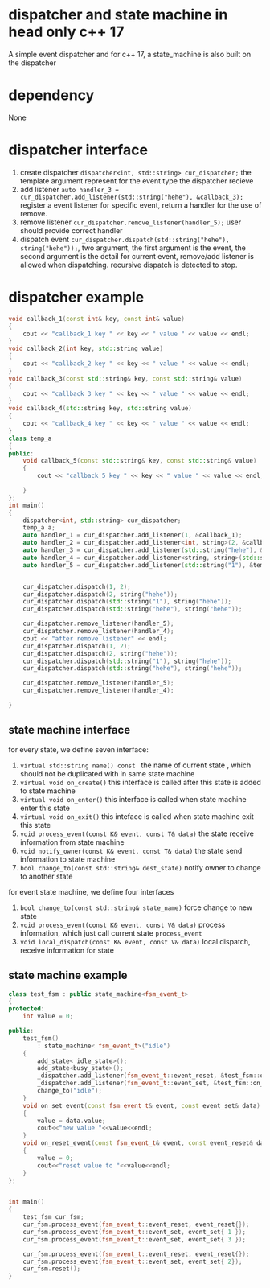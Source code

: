 # dispatcher and state machine in head only c++ 17

A simple event dispatcher and for c++ 17, a state_machine is also built on the dispatcher


# dependency
None

# dispatcher interface

1. create dispatcher `dispatcher<int, std::string> cur_dispatcher;` the template argument represent for the event type the dispatcher recieve
2. add listener `auto handler_3 = cur_dispatcher.add_listener(std::string("hehe"), &callback_3);` register a event listener for specific event, return a handler for the use of remove.
3. remove listener `cur_dispatcher.remove_listener(handler_5);` user should provide correct handler
4. dispatch event `cur_dispatcher.dispatch(std::string("hehe"), string("hehe"));`, two argument, the first argument is the event, the second argument is the detail for current event, remove/add listener is allowed when dispatching. recursive dispatch is detected to stop.

# dispatcher example

```c++
void callback_1(const int& key, const int& value)
{
	cout << "callback_1 key " << key << " value " << value << endl;
}
void callback_2(int key, std::string value)
{
	cout << "callback_2 key " << key << " value " << value << endl;
}
void callback_3(const std::string& key, const std::string& value)
{
	cout << "callback_3 key " << key << " value " << value << endl;
}
void callback_4(std::string key, std::string value)
{
	cout << "callback_4 key " << key << " value " << value << endl;
}
class temp_a
{
public:
	void callback_5(const std::string& key, const std::string& value)
	{
		cout << "callback_5 key " << key << " value " << value << endl;

	}
};
int main()
{
	dispatcher<int, std::string> cur_dispatcher;
	temp_a a;
	auto handler_1 = cur_dispatcher.add_listener(1, &callback_1);
	auto handler_2 = cur_dispatcher.add_listener<int, string>(2, &callback_2);
	auto handler_3 = cur_dispatcher.add_listener(std::string("hehe"), &callback_3);
	auto handler_4 = cur_dispatcher.add_listener<string, string>(std::string("1"), &callback_4);
	auto handler_5 = cur_dispatcher.add_listener(std::string("1"), &temp_a::callback_5, &a);


	cur_dispatcher.dispatch(1, 2);
	cur_dispatcher.dispatch(2, string("hehe"));
	cur_dispatcher.dispatch(std::string("1"), string("hehe"));
	cur_dispatcher.dispatch(std::string("hehe"), string("hehe"));

	cur_dispatcher.remove_listener(handler_5);
	cur_dispatcher.remove_listener(handler_4);
	cout << "after remove listener" << endl;
	cur_dispatcher.dispatch(1, 2);
	cur_dispatcher.dispatch(2, string("hehe"));
	cur_dispatcher.dispatch(std::string("1"), string("hehe"));
	cur_dispatcher.dispatch(std::string("hehe"), string("hehe"));

	cur_dispatcher.remove_listener(handler_5);
	cur_dispatcher.remove_listener(handler_4);

}
```

## state machine interface

for every state, we define seven interface:
1. `virtual std::string name() const ` the name of current state , which should not be duplicated with in same state machine
2. `virtual void on_create()` this interface is called after this state is added to state machine
3. `virtual void on_enter()` this interface is called when state machine enter this state
4. `virtual void on_exit()` this inteface is called when state machine exit this state
5. `void process_event(const K& event, const T& data)` the state receive information from state machine
6. `void notify_owner(const K& event, const T& data)` the state send information to state machine
7. `bool change_to(const std::string& dest_state)` notify owner to change to another state

for event state machine, we define four interfaces
1. `bool change_to(const std::string& state_name)` force change to new state
2. `void process_event(const K& event, const V& data)` process information, which just call current state `process_event`
3. `void local_dispatch(const K& event, const V& data)` local dispatch, receive information for state

## state machine example

```c++
class test_fsm : public state_machine<fsm_event_t>
{
protected:
	int value = 0;

public:
	test_fsm()
		: state_machine< fsm_event_t>("idle")
	{
		add_state< idle_state>();
		add_state<busy_state>();
		_dispatcher.add_listener(fsm_event_t::event_reset, &test_fsm::on_reset_event, this);
		_dispatcher.add_listener(fsm_event_t::event_set, &test_fsm::on_set_event, this);
		change_to("idle");
	}
	void on_set_event(const fsm_event_t& event, const event_set& data)
	{
		value = data.value;
		cout<<"new value "<<value<<endl;
	}
	void on_reset_event(const fsm_event_t& event, const event_reset& data)
	{
		value = 0;
		cout<<"reset value to "<<value<<endl;
	}
};


int main()
{
	test_fsm cur_fsm;
	cur_fsm.process_event(fsm_event_t::event_reset, event_reset{});
	cur_fsm.process_event(fsm_event_t::event_set, event_set{ 1 });
	cur_fsm.process_event(fsm_event_t::event_set, event_set{ 3 });

	cur_fsm.process_event(fsm_event_t::event_reset, event_reset{});
	cur_fsm.process_event(fsm_event_t::event_set, event_set{ 2});
	cur_fsm.reset();
}
```

